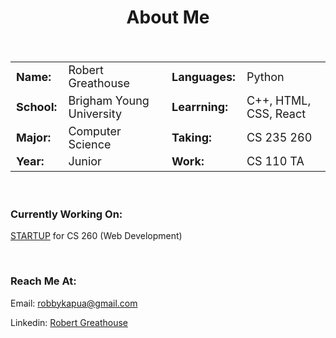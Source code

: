 <style scoped>
table {
  font-size: 18px;
}
</style>

<h1 align=center>About Me</h1>

</br>

<center>

| | | | |
|:--- |:--- |:--- |:--- |
|**Name:** |Robert Greathouse |**Languages:** |Python |
|**School:** |Brigham Young University |**Learrning:** |C++, HTML, CSS, React|
|**Major:** |Computer Science |**Taking:** |CS 235 260|
|**Year:** |Junior |**Work:** |CS 110 TA |

</center>



<!-- <table align=center>

<tr>
<td><table>

<tr>
<td><h3>Name:</h3></td>
<td><h3 align=center>Robert Greathouse</h3></td>
</tr>

<tr>
<td><h3>School:</h3></td>
<td><h3 align=center>Brigham Young University</h3></td>
</tr>

<tr>
<td><h3>Major:</h3></td>
<td><h3 align=center>Computer Science</h3></td>
</tr>

<tr>
<td><h3>Year:</h3></td>
<td><h3 align=center>Junior</h3></td>
</tr> -->

<!-- </table></td>

<td> <table>

<tr>
<td><h3>Languages:</h3></td>
<td><h3 align=center>Python</h3></td>
</tr>

<tr>
<td><h3>Learning:</h3></td>
<td><h3 align=center>C++, HTML, CSS, React</h3></td>
</tr>

<tr>
<td><h3>Taking:</h3></td>
<td><h3 align=center>CS 235 & 260</h3></td>
</tr>

<tr>
<td><h3>Work:</h3></td>
<td><h3 align=center>CS 110 TA</h3></td>
</tr>

</table></td>

</tr>

</table> -->

</br>

<h3 align=left>Currently Working On:</h3>
<p align=left><a href="https://github.com/robbykap/startup">STARTUP</a> for CS 260 (Web Development)</p>

</br>

<h3 align=left>Reach Me At:</h3>
<p align=left>Email: <a href="mailto: robbykapua@gmail.com">robbykapua@gmail.com</a></p>
<p align=left>Linkedin: <a href="https://www.linkedin.com/in/robert-greathouse-19ba24161/">Robert Greathouse</a></p>